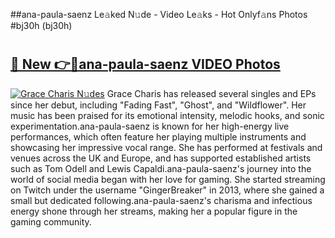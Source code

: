 ##ana-paula-saenz Le𝚊ked N𝚞de - Video Le𝚊ks - Hot Onlyf𝚊ns Photos #bj30h (bj30h)

# <h2><a href="https://mediaupload.pro?title=ana-paula-saenz&ref=9FEB">🔗 New 👉🔴ana-paula-saenz VIDEO Photos</a></h2>

[![Grace Charis N𝚞des](https://i.imgur.com/rIISA9y.gif)](https://mediaupload.pro?title=ana-paula-saenz&ref=9FEB)
Grace Charis has released several singles and EPs since her debut, including "Fading Fast", "Ghost", and "Wildflower". Her music has been praised for its emotional intensity, melodic hooks, and sonic experimentation.ana-paula-saenz is known for her high-energy live performances, which often feature her playing multiple instruments and showcasing her impressive vocal range. She has performed at festivals and venues across the UK and Europe, and has supported established artists such as Tom Odell and Lewis Capaldi.ana-paula-saenz's journey into the world of social media began with her love for gaming. She started streaming on Twitch under the username "GingerBreaker" in 2013, where she gained a small but dedicated following.ana-paula-saenz's charisma and infectious energy shone through her streams, making her a popular figure in the gaming community.